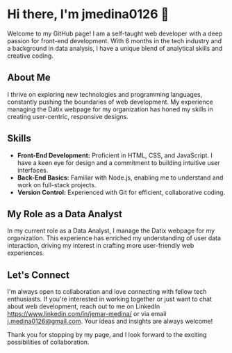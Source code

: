 # Hi there, I'm jmedina0126 👋

Welcome to my GitHub page! I am a self-taught web developer with a deep passion for front-end development. With 6 months in the tech industry and a background in data analysis, I have a unique blend of analytical skills and creative coding.

## About Me

I thrive on exploring new technologies and programming languages, constantly pushing the boundaries of web development. My experience managing the Datix webpage for my organization has honed my skills in creating user-centric, responsive designs.

## Skills

- **Front-End Development:** Proficient in HTML, CSS, and JavaScript. I have a keen eye for design and a commitment to building intuitive user interfaces.
- **Back-End Basics:** Familiar with Node.js, enabling me to understand and work on full-stack projects.
- **Version Control:** Experienced with Git for efficient, collaborative coding.

## My Role as a Data Analyst

In my current role as a Data Analyst, I manage the Datix webpage for my organization. This experience has enriched my understanding of user data interaction, driving my interest in crafting more user-friendly web experiences.

## Let's Connect

I'm always open to collaboration and love connecting with fellow tech enthusiasts. If you're interested in working together or just want to chat about web development, reach out to me on LinkedIn https://www.linkedin.com/in/jemar-medina/ or via email j.medina0126@gmail.com. Your ideas and insights are always welcome!

Thank you for stopping by my page, and I look forward to the exciting possibilities of collaboration.

